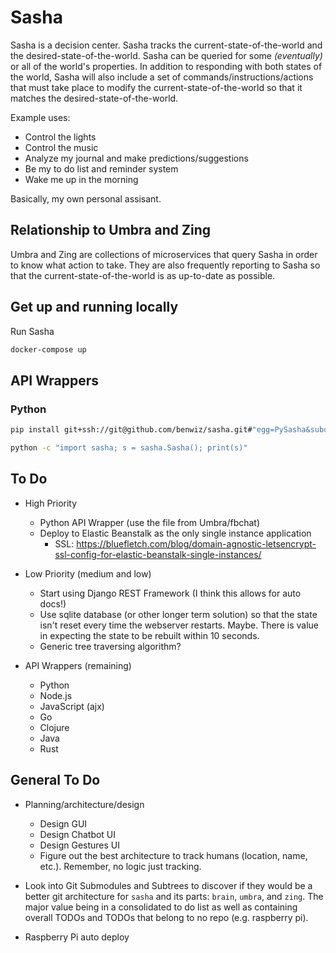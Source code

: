 # Sasha

Sasha is a decision center. Sasha tracks the current-state-of-the-world and the desired-state-of-the-world. Sasha can be queried for some _(eventually)_ or all of the world's properties. In addition to responding with both states of the world, Sasha will also include a set of commands/instructions/actions that must take place to modify the current-state-of-the-world so that it matches the desired-state-of-the-world.

Example uses:

- Control the lights
- Control the music
- Analyze my journal and make predictions/suggestions
- Be my to do list and reminder system
- Wake me up in the morning

Basically, my own personal assisant.

## Relationship to Umbra and Zing

Umbra and Zing are collections of microservices that query Sasha in order to know what action to take. They are also frequently reporting to Sasha so that the current-state-of-the-world is as up-to-date as possible.

## Get up and running locally

Run Sasha

```bash
docker-compose up
```

## API Wrappers

### Python

```bash
pip install git+ssh://git@github.com/benwiz/sasha.git#"egg=PySasha&subdirectory=api-wrappers/sasha"
```

```bash
python -c "import sasha; s = sasha.Sasha(); print(s)"
```

## To Do

- High Priority
  - Python API Wrapper (use the file from Umbra/fbchat)
  - Deploy to Elastic Beanstalk as the only single instance application
    - SSL: https://bluefletch.com/blog/domain-agnostic-letsencrypt-ssl-config-for-elastic-beanstalk-single-instances/

- Low Priority (medium and low)
  - Start using Django REST Framework (I think this allows for auto docs!)
  - Use sqlite database (or other longer term solution) so that the state isn't reset every time the webserver restarts. Maybe. There is value in expecting the state to be rebuilt within 10 seconds.
  - Generic tree traversing algorithm?

- API Wrappers (remaining)
  - Python
  - Node.js
  - JavaScript (ajx)
  - Go
  - Clojure
  - Java
  - Rust

## General To Do

- Planning/architecture/design
  - Design GUI
  - Design Chatbot UI
  - Design Gestures UI
  - Figure out the best architecture to track humans (location, name, etc.). Remember, no logic just tracking.

- Look into Git Submodules and Subtrees to discover if they would be a better git architecture for `sasha` and its parts: `brain`, `umbra`, and `zing`. The major value being in a consolidated to do list as well as containing overall TODOs and TODOs that belong to no repo (e.g. raspberry pi).
- Raspberry Pi auto deploy

